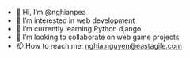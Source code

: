 - 👋 Hi, I’m @nghianpea
- 👀 I’m interested in web development
- 🌱 I’m currently learning Python django
- 💞️ I’m looking to collaborate on web game projects
- 📫 How to reach me: nghia.nguyen@eastagile.com
